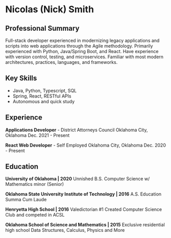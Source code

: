 # **Nicolas (Nick) Smith**

## Professional Summary

Full-stack developer experienced in modernizing legacy applications and
scripts into web applications through the Agile methodology. Primarily
experienced with Python, Java/Spring Boot, and React. Have experience
with version control, testing, and microservices. Familiar with most modern
architectures, practices, languages, and frameworks.

## Key Skills

- Java, Python, Typescript, SQL
- Spring, React, RESTful APIs
- Autonomous and quick study

## Experience

**Applications Developer** - District Attorneys Council
Oklahoma City, Oklahoma
Dec. 2021 - Present

**React Web Developer** - Self Employed
Oklahoma City, Oklahoma
Dec. 2020 - Present

## Education

**University of Oklahoma | 2020**
Unnished B.S. Computer Science w/ Mathematics minor (Senior)

**Oklahoma State University Institute of Technology | 2016**
A.S. Education Summa Cum Laude

**Henryetta High School | 2016**
Valedictorian #1
Created Computer Science Club and competed in ACSL

**Oklahoma School of Science and Mathematics | 2015**
Exclusive residential high school
Data Structures, Calculus, Physics and More

